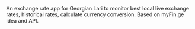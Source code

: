 An exchange rate app for Georgian Lari to monitor best local live exchange rates, historical rates, calculate currency conversion. Based on myFin.ge idea and API.
